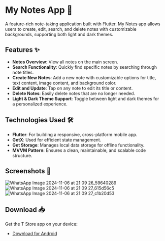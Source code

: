 # My Notes App 📓

A feature-rich note-taking application built with Flutter. My Notes app allows users to create, edit, search, and delete notes with customizable backgrounds, supporting both light and dark themes.

## Features ✨

- **Notes Overview**: View all notes on the main screen.
- **Search Functionality**: Quickly find specific notes by searching through note titles.
- **Create New Notes**: Add a new note with customizable options for title, text content, image content, and background color.
- **Edit and Update**: Tap on any note to edit its title or content.
- **Delete Notes**: Easily delete notes that are no longer needed.
- **Light & Dark Theme Support**: Toggle between light and dark themes for a personalized experience.

## Technologies Used 🛠️

- **Flutter**: For building a responsive, cross-platform mobile app.
- **GetX**: Used for efficient state management.
- **Get Storage**: Manages local data storage for offline functionality.
- **MVVM Pattern**: Ensures a clean, maintainable, and scalable code structure.


## Screenshots 📸
![WhatsApp Image 2024-11-06 at 21 09 26_59640289](https://github.com/user-attachments/assets/87f35aac-d529-4daa-b624-768f5997f910)
![WhatsApp Image 2024-11-06 at 21 09 27_615d56c5](https://github.com/user-attachments/assets/563f267d-fcd4-46e5-89d2-284f725a3fdc)
![WhatsApp Image 2024-11-06 at 21 09 27_c1b20d53](https://github.com/user-attachments/assets/a4c575c1-b227-4d78-8a84-ef479a4e652b)

## Download 📥

Get the T Store app on your device:

- [Download for Android](https://drive.google.com/file/d/1Vd3ME4YXKo6gIj5Xy2U9b01UcJz1aDH8/view?usp=drive_link)


